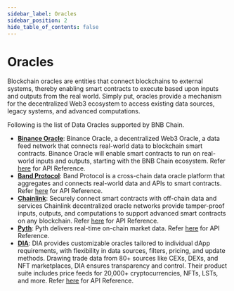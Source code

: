 ```yaml
---
sidebar_label: Oracles
sidebar_position: 2
hide_table_of_contents: false
---
```


# Oracles
Blockchain oracles are entities that connect blockchains to external systems, thereby enabling smart contracts to execute based upon inputs and outputs from the real world. Simply put, oracles provide a mechanism for the decentralized Web3 ecosystem to access existing data sources, legacy systems, and advanced computations.

Following is the list of Data Oracles supported by BNB Chain.

- [**Binance Oracle**](https://oracle.binance.com/): Binance Oracle, a decentralized Web3 Oracle, a data feed network that connects real-world data to blockchain smart contracts. Binance Oracle will enable smart contracts to run on real-world inputs and outputs, starting with the BNB Chain ecosystem. Refer [here](https://oracle.binance.com/docs) for API Reference.
- [**Band Protocol**](https://bandprotocol.com/): Band Protocol is a cross-chain data oracle platform that aggregates and connects real-world data and APIs to smart contracts. Refer [here](https://docs.bandchain.org/) for API Reference.
- [**Chainlink**](https://chain.link/): Securely connect smart contracts with off-chain data and services Chainlink decentralized oracle networks provide tamper-proof inputs, outputs, and computations to support advanced smart contracts on any blockchain. Refer [here](https://docs.chain.link/) for API Reference.
- [**Pyth**](https://pyth.network/): Pyth delivers real-time on-chain market data. Refer [here](https://pyth.network/developers) for API Reference.
- [**DIA**](https://www.diadata.org/): DIA provides customizable oracles tailored to individual dApp requirements, with flexibility in data sources, filters, pricing, and update methods. Drawing trade data from 80+ sources like CEXs, DEXs, and NFT marketplaces, DIA ensures transparency and control. Their product suite includes price feeds for 20,000+ cryptocurrencies, NFTs, LSTs, and more. Refer [here](https://docs.diadata.org/products/token-price-feeds/access-api-endpoints) for API Reference. 
